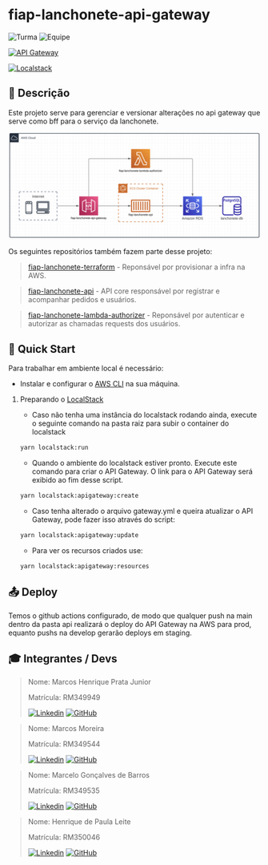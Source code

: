 # fiap-lanchonete-api-gateway

![Turma](https://img.shields.io/badge/👨🏻‍🏫_Turma-SOAT2-blue?style=for-the-badge)
![Equipe](https://img.shields.io/badge/🧑🏻‍💻_equipe-20-blue?style=for-the-badge)

[![API Gateway](https://img.shields.io/badge/API_Gateway-aws-%23FF9900?style=for-the-badge&logo=amazonapigateway&logoColor=white)](https://docs.aws.amazon.com/pt_br/apigateway/latest/developerguide/welcome.html)

[![Localstack](https://img.shields.io/badge/aws-Localstack-%236b82f6?style=for-the-badge&&logo=amazonaws&logoColor=white)](https://github.com/localstack)

## 📄 Descrição

Este projeto serve para gerenciar e versionar alterações no api gateway que serve como bff para o serviço da lanchonete.

![Diagrama da arquitetura do projeto](docs/arquitetura.png)

Os seguintes repositórios também fazem parte desse projeto:

> [fiap-lanchonete-terraform](https://github.com/MarcosPrata/fiap-lanchonete-terraform) - Reponsável por provisionar a infra na AWS.

> [fiap-lanchonete-api](https://github.com/MarcosPrata/fiap-lanchonete-api) - API core responsável por registrar e acompanhar pedidos e usuários.

> [fiap-lanchonete-lambda-authorizer](https://github.com/MarcosPrata/fiap-lanchonete-lambda-authorizer) - Reponsável por autenticar e autorizar as chamadas requests dos usuários.

## 🚀 Quick Start

Para trabalhar em ambiente local é necessário:

- Instalar e configurar o [AWS CLI](https://docs.aws.amazon.com/cli/latest/userguide/getting-started-install.html) na sua máquina.

1. Preparando o [LocalStack](https://localstack.cloud/)
    - Caso não tenha uma instância do localstack rodando ainda, execute o seguinte comando na pasta raiz para subir o container do localstack

    ``` bash
    yarn localstack:run
    ```

    - Quando o ambiente do localstack estiver pronto. Execute este comando para criar o API Gateway. O link para o API Gateway será exibido ao fim desse script.

    ``` bash
    yarn localstack:apigateway:create
    ```

    - Caso tenha alterado o arquivo gateway.yml e queira atualizar o API Gateway, pode fazer isso através do script:

    ``` bash
    yarn localstack:apigateway:update
    ```

    - Para ver os recursos criados use:

    ``` bash
    yarn localstack:apigateway:resources
    ```

## 📤 Deploy

Temos o github actions configurado, de modo que qualquer push na main dentro da pasta api realizará o deploy do API Gateway na AWS para prod, equanto pushs na develop gerarão deploys em staging.

## 🎓 Integrantes / Devs

> Nome: Marcos Henrique Prata Junior 
> 
> Matrícula: RM349949
> 
> [![Linkedin](https://img.shields.io/badge/Linkedin-0E76A8.svg?style=for-the-badge&logo=Linkedin&logoColor=white)](https://www.linkedin.com/in/marcos-henrique-prata-junior/)
> [![GitHub](https://img.shields.io/badge/GitHub-333.svg?style=for-the-badge&logo=GitHub&logoColor=white)](https://github.com/MarcosPrata)

> Nome: Marcos Moreira
>
> Matrícula: RM349544
>
> [![Linkedin](https://img.shields.io/badge/Linkedin-0E76A8.svg?style=for-the-badge&logo=Linkedin&logoColor=white)](https://www.linkedin.com/in/moreira-dev/)
> [![GitHub](https://img.shields.io/badge/GitHub-333.svg?style=for-the-badge&logo=GitHub&logoColor=white)](https://github.com/MarcosPotato)


> Nome: Marcelo Gonçalves de Barros
>
> Matrícula: RM349535
>
> [![Linkedin](https://img.shields.io/badge/Linkedin-0E76A8.svg?style=for-the-badge&logo=Linkedin&logoColor=white)]()
> [![GitHub](https://img.shields.io/badge/GitHub-333.svg?style=for-the-badge&logo=GitHub&logoColor=white)]()


> Nome: Henrique de Paula Leite
>
> Matrícula: RM350046
>
> [![Linkedin](https://img.shields.io/badge/Linkedin-0E76A8.svg?style=for-the-badge&logo=Linkedin&logoColor=white)]()
> [![GitHub](https://img.shields.io/badge/GitHub-333.svg?style=for-the-badge&logo=GitHub&logoColor=white)]()

